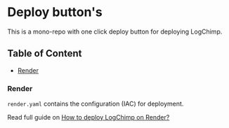 # Deploy button's

This is a mono-repo with one click deploy button for deploying LogChimp.

## Table of Content

* [Render](#render)

### Render

`render.yaml` contains the configuration (IAC) for deployment.

Read full guide on [How to deploy LogChimp on Render?](https://logchimp.codecarrot.net/docs/install/render)